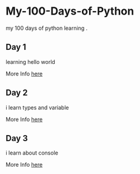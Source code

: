 # My-100-Days-of-Python

my 100 days of python learning . 

## Day 1 

learning hello world 

More Info [here](Day1)

## Day 2

i learn types and variable

More Info [here](Day2)

## Day 3 

i learn about console 

More Info [here](Day3)